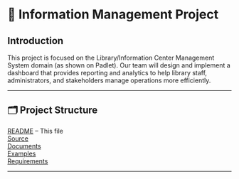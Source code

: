 # 📖 Information Management Project
## Introduction
This project is focused on the Library/Information Center Management System domain (as shown on Padlet). Our team will design and implement a dashboard that provides reporting and analytics to help library staff, administrators, and stakeholders manage operations more efficiently.




---


## 🗂️ Project Structure
[README](README.md) – This file  
[Source](src)  
[Documents](docs)  
[Examples](examples)  
[Requirements](requirements.txt)  

---

